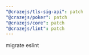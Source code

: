 ```yaml
---
"@crazejs/tls-sig-api": patch
"@crazejs/poker": patch
"@crazejs/core": patch
"@crazejs/lint": patch
---
```


migrate eslint
